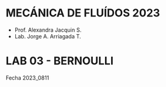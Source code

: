 # MECÁNICA DE FLUÍDOS 2023
+ Prof. Alexandra Jacquin S.
+ Lab. Jorge A. Arriagada T.

# LAB 03 - BERNOULLI
Fecha 2023_0811
